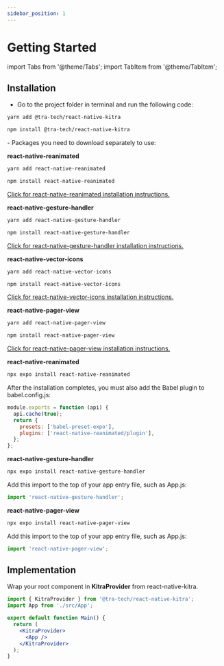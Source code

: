 ```yaml
---
sidebar_position: 1
---
```


# Getting Started

import Tabs from '@theme/Tabs';
import TabItem from '@theme/TabItem';

## Installation

- Go to the project folder in terminal and run the following code:
<Tabs groupId="operating-systems">
  <TabItem value="yarn" label="Yarn">

```bash npm2yarn
yarn add @tra-tech/react-native-kitra
```
</TabItem>
  <TabItem value="npm" label="npm">

```bash npm2yarn
npm install @tra-tech/react-native-kitra
```
</TabItem>
</Tabs>
 - Packages you need to download separately to use:

<Tabs groupId="non-mac-operating-systems">
  <TabItem value="React Native CLI" label="React Native CLI">

 **react-native-reanimated**

<Tabs groupId="operating-systems">
  <TabItem value="yarn" label="yarn">

```bash npm2yarn
yarn add react-native-reanimated
```
</TabItem>
  <TabItem value="npm" label="npm">

```bash npm2yarn
npm install react-native-reanimated
```
</TabItem>
</Tabs>

[Click for react-native-reanimated installation instructions.](https://docs.swmansion.com/react-native-reanimated/docs/fundamentals/installation)


**react-native-gesture-handler**

<Tabs groupId="operating-systems">
  <TabItem value="yarn" label="yarn">

```bash npm2yarn
yarn add react-native-gesture-handler
```
</TabItem>
  <TabItem value="npm" label="npm">

```bash npm2yarn
npm install react-native-gesture-handler
```
</TabItem>
</Tabs>

[Click for react-native-gesture-handler installation instructions.](https://docs.swmansion.com/react-native-gesture-handler/docs/installation)

 **react-native-vector-icons**

<Tabs groupId="operating-systems">
  <TabItem value="yarn" label="yarn">

```bash npm2yarn
yarn add react-native-vector-icons
```
</TabItem>
  <TabItem value="npm" label="npm">

```bash npm2yarn
npm install react-native-vector-icons
```
</TabItem>
</Tabs>

[Click for react-native-vector-icons installation instructions.](https://github.com/oblador/react-native-vector-icons#installation)

 **react-native-pager-view**

<Tabs groupId="operating-systems">
  <TabItem value="yarn" label="yarn">

```bash npm2yarn
yarn add react-native-pager-view
```
</TabItem>
  <TabItem value="npm" label="npm">

```bash npm2yarn
npm install react-native-pager-view
```
</TabItem>
</Tabs>

[Click for react-native-pager-view installation instructions.](https://github.com/callstack/react-native-pager-view#getting-started)

</TabItem>


<TabItem value="Expo" label="Expo">

**react-native-reanimated**

```bash npm2yarn
npx expo install react-native-reanimated
```
After the installation completes, you must also add the Babel plugin to babel.config.js:

```js
module.exports = function (api) {
  api.cache(true);
  return {
    presets: ['babel-preset-expo'],
    plugins: ['react-native-reanimated/plugin'],
  };
};
```

**react-native-gesture-handler**

```bash npm2yarn
npx expo install react-native-gesture-handler
```
Add this import to the top of your app entry file, such as App.js:

```js
import 'react-native-gesture-handler';
```
**react-native-pager-view**

```bash npm2yarn
npx expo install react-native-pager-view
```
Add this import to the top of your app entry file, such as App.js:

```js
import 'react-native-pager-view';
```
</TabItem>
</Tabs>

## Implementation

Wrap your root component in **KitraProvider** from react-native-kitra.

```jsx
import { KitraProvider } from '@tra-tech/react-native-kitra';
import App from './src/App';

export default function Main() {
  return (
    <KitraProvider>
      <App />
    </KitraProvider>
  );
}

```
